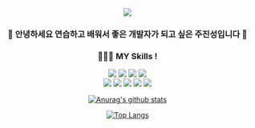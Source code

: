 <div align=center>
<img src="https://capsule-render.vercel.app/api?type=shark&color=auto&height=300&section=header&text=Ju Jinseong&fontSize=90" />

 
### 🌱 안녕하세요 연습하고 배워서 좋은 개발자가 되고 싶은 주진성입니다 👋
### 🙋🏼‍♂️ MY Skills !
 
 
<img src="https://img.shields.io/badge/Android-3DDC84?style=flat-square&logo=Android&logoColor=white"/>&nbsp;<img src="https://img.shields.io/badge/Java-007396?style=flat-square&logo=Java&logoColor=white"/>&nbsp;<img src="https://img.shields.io/badge/Spring-6DB33F?style=flat-square&logo=Spring&logoColor=white"/>&nbsp;<img src="https://img.shields.io/badge/Spring Boot-6DB33F?style=flat-square&logo=Spring Boot&logoColor=white"/>
 <br>
 <img src="https://img.shields.io/badge/HTML5-E34F26?style=flat-square&logo=HTML5&logoColor=white"/>&nbsp;<img src="https://img.shields.io/badge/Python-E34F26?style=flat-square&logo=Python&logoColor=white"/>&nbsp;<img src="https://img.shields.io/badge/Apache Tomcat-F8DC75?style=flat-square&logo=Apache Tomcat&logoColor=white"/>&nbsp;<img src="https://img.shields.io/badge/JavaScript-F7DF1E?style=flat-square&logo=JavaScript&logoColor=white"/>&nbsp;<img src="https://img.shields.io/badge/MySQL-4479A1?style=flat-square&logo=MySQL&logoColor=white"/>

 
 
 [![Anurag's github stats](https://github-readme-stats.vercel.app/api?username=jjsair0412)](https://github.com/anuraghazra/github-readme-stats)
 
 
 
 
 
 
 
 
 
 [![Top Langs](https://github-readme-stats.vercel.app/api/top-langs/?username=jjsair0412)](https://github.com/anuraghazra/github-readme-stats)

